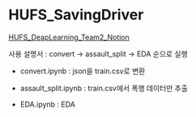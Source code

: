# HUFS_SavingDriver

[HUFS_DeapLearning_Team2_Notion](https://j8n17.notion.site/HUFS-DL-2-f94647f9b8d642a9bce8c5533282c3e3?pvs=4)

사용 설명서 : convert -> assault_split -> EDA 순으로 실행


- convert.ipynb : json을 train.csv로 변환

- assault_split.ipynb : train.csv에서 폭행 데이터만 추출

- EDA.ipynb : EDA
